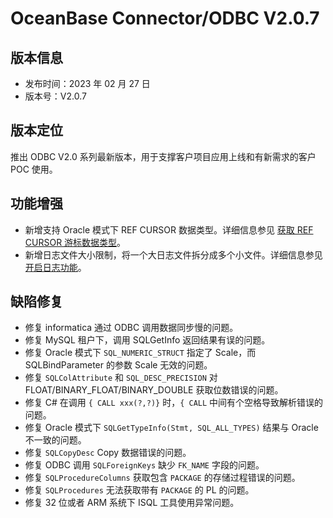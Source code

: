 # OceanBase Connector/ODBC V2.0.7

## 版本信息

* 发布时间：2023 年 02 月 27 日
* 版本号：V2.0.7 

## 版本定位

推出 ODBC V2.0 系列最新版本，用于支撑客户项目应用上线和有新需求的客户 POC 使用。

## 功能增强

* 新增支持 Oracle 模式下 REF CURSOR 数据类型。详细信息参见 [获取 REF CURSOR 游标数据类型](../../300.user-guide/300.get-cursor-type.md)。
* 新增日志文件大小限制，将一个大日志文件拆分成多个小文件。详细信息参见 [开启日志功能](../../300.user-guide/200.turn-on-log.md)。

## 缺陷修复

* 修复 informatica 通过 ODBC 调用数据同步慢的问题。
* 修复 MySQL 租户下，调用 SQLGetInfo 返回结果有误的问题。
* 修复 Oracle 模式下 `SQL_NUMERIC_STRUCT` 指定了 Scale，而 SQLBindParameter 的参数 Scale 无效的问题。
* 修复 `SQLColAttribute` 和 `SQL_DESC_PRECISION` 对 FLOAT/BINARY_FLOAT/BINARY_DOUBLE 获取位数错误的问题。
* 修复 C# 在调用 `{ CALL xxx(?,?)}` 时，`{ CALL` 中间有个空格导致解析错误的问题。
* 修复 Oracle 模式下 `SQLGetTypeInfo(Stmt, SQL_ALL_TYPES)` 结果与 Oracle 不一致的问题。
* 修复 `SQLCopyDesc` Copy 数据错误的问题。
* 修复 ODBC 调用 `SQLForeignKeys` 缺少 `FK_NAME` 字段的问题。
* 修复 `SQLProcedureColumns` 获取包含 `PACKAGE` 的存储过程错误的问题。
* 修复 `SQLProcedures` 无法获取带有 `PACKAGE` 的 PL 的问题。
* 修复 32 位或者 ARM 系统下 ISQL 工具使用异常问题。

